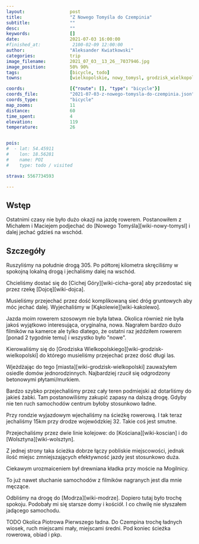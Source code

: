 ```yaml
---
layout:                 post
title:                  "Z Nowego Tomyśla do Czempinia"
subtitle:               ""
desc:                   ""
keywords:               []
date:                   2021-07-03 16:00:00
#finished_at:            2100-02-09 12:00:00
author:                 "Aleksander Kwiatkowski"
categories:             trip
image_filename:         2021_07_03__13_26__7037946.jpg
image_position:         50% 90%
tags:                   [bicycle, todo]
towns:                  [wielkopolskie, nowy_tomysl, grodzisk_wielkopolski, granowo, steszew, czempin]

coords:                 [{"route": [], "type": "bicycle"}]
coords_file:            "2021-07-03-z-nowego-tomysla-do-czempinia.json"
coords_type:            "bicycle"
map_zooms:              11
distance:               60
time_spent:             4
elevation:              119
temperature:            26


pois:
#  - lat: 54.45911
#    lon: 18.56281
#    name: POI
#    type: todo / visited

strava: 5567734593

---
```



## Wstęp

Ostatnimi czasy nie było dużo okazji na jazdę rowerem. Postanowiłem
z Michałem i Maciejem podjechać do [Nowego Tomyśla][wiki-nowy-tomysl]
i dalej jechać gdzieś na wschód.

## Szczegóły

Ruszyliśmy na południe drogą 305. Po półtorej kilometra skręciliśmy w spokojną
lokalną drogą i jechaliśmy dalej na wschód.

Chcieliśmy dostać się do [Cichej Góry][wiki-cicha-gora] aby przedostać
się przez rzekę [Dojcę][wiki-dojca].

Musieliśmy przejechać przez dość komplikowaną sieć dróg gruntowych aby móc
jechać dalej. Wyjechaliśmy w [Kąkolewie][wiki-kakolewo].

Jazda moim rowerem szosowym nie była łatwa. Okolica również nie była
jakoś wyjątkowo interesująca, oryginalna, nowa. Nagrałem bardzo dużo
filmików na kamerce ale tylko dlatego, że ostatni raz jeździłem rowerem
[ponad 2 tygodnie temu] i wszystko było "nowe".

Kierowaliśmy się do [Grodziska Wielkopolskiego][wiki-grodzisk-wielkopolski]
do którego musieliśmy przejechać przez dość długi las.

Wjeżdżając do tego [miasta][wiki-grodzisk-wielkopolski] zauważyłem osiedle
domów jednorodzinnych. Najbardziej rzucił się odgrodzony betonowymi płytami/murkiem.

Bardzo szybko przejechaliśmy przez cały teren podmiejski aż dotarliśmy do
jakieś żabki. Tam postanowiliśmy zakupić zapasy na dalszą drogę. Gdyby nie
ten ruch samochodów centrum byłoby stosunkowo ładne.

Przy rondzie wyjazdowym wjechaliśmy na ścieżkę rowerową. I tak teraz
jechaliśmy 15km przy drodze wojewódzkiej 32. Takie coś jest smutne.

Przejechaliśmy przez dwie linie kolejowe: do [Kościana][wiki-koscian]
i do [Wolsztyna][wiki-wolsztyn].

Z jednej strony taka ścieżka dobrze łączy pobliskie miejscowości, jednak
ilość miejsc zmniejszających efektywność jazdy jest stosunkowo duża.

Ciekawym urozmaiceniem był drewniana kładka przy moście na Mogilnicy.

To już nawet słuchanie samochodów z filmików nagranych jest dla mnie męczące.

Odbliśmy na drogę do [Modrza][wiki-modrze]. Dopiero tutaj było trochę spokoju.
Podobały mi się starsze domy i kościół. I co chwilę nie słyszałem jadącego
samochodu.

TODO Okolica Piotrowa Pierwszego ładna. Do Czempina trochę ładnych wiosek,
ruch miejscami mały, miejscami średni. Pod koniec ścieżka rowerowa, obiad i pkp.
